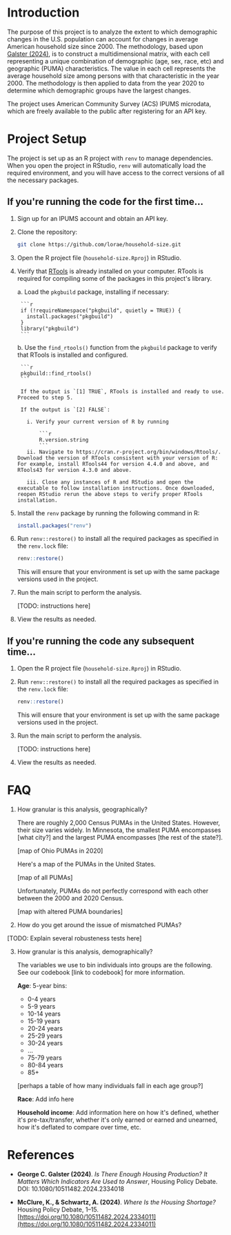 # Introduction

The purpose of this project is to analyze the extent to which demographic changes in the U.S. population can account for changes in average American household size since 2000. The methodology, based upon [Galster (2024)](#galster2024), is to construct a multidimensional matrix, with each cell representing a unique combination of demographic (age, sex, race, etc) and geographic (PUMA) characteristics. The value in each cell represents the average household size among persons with that characteristic in the year 2000. The methodology is then applied to data from the year 2020 to determine which demographic groups have the largest changes.

The project uses American Community Survey (ACS) IPUMS microdata, which are freely available to the public after registering for an API key.

# Project Setup

The project is set up as an R project with `renv` to manage dependencies. When you open the project in RStudio, `renv` will automatically load the required environment, and you will have access to the correct versions of all the necessary packages.

## If you're running the code for the first time...

1. Sign up for an IPUMS account and obtain an API key.

2. Clone the repository:

    ```sh
    git clone https://github.com/lorae/household-size.git
    ```

3. Open the R project file (`household-size.Rproj`) in RStudio. 

4. Verify that [RTools](https://cran.r-project.org/bin/windows/Rtools/) is already installed on your computer. RTools is required for compiling some of the packages in this project's library.

    a. Load the `pkgbuild` package, installing if necessary:

        ```r
        if (!requireNamespace("pkgbuild", quietly = TRUE)) {
          install.packages("pkgbuild")
        }
        library("pkgbuild")
        ```

    b. Use the `find_rtools()` function from the `pkgbuild` package to verify that RTools is installed and configured.

        ```r
        pkgbuild::find_rtools()
        ```

        If the output is `[1] TRUE`, RTools is installed and ready to use. Proceed to step 5.
        
        If the output is `[2] FALSE`:
        
          i. Verify your current version of R by running 
          
              ```r 
              R.version.string
              ```
          ii. Navigate to https://cran.r-project.org/bin/windows/Rtools/. Download the version of RTools consistent with your version of R: For example, install RTools44 for version 4.4.0 and above, and RTools43 for version 4.3.0 and above.
          
          iii. Close any instances of R and RStudio and open the executable to follow installation instructions. Once downloaded, reopen RStudio rerun the above steps to verify proper RTools installation. 

5. Install the `renv` package by running the following command in R:

    ```r
    install.packages("renv")
    ```

6. Run `renv::restore()` to install all the required packages as specified in the `renv.lock` file:

    ```r
    renv::restore()
    ```

    This will ensure that your environment is set up with the same package versions used in the project.
  
7. Run the main script to perform the analysis. 

   [TODO: instructions here]

8. View the results as needed.

## If you're running the code any subsequent time...

1. Open the R project file (`household-size.Rproj`) in RStudio.

2. Run `renv::restore()` to install all the required packages as specified in the `renv.lock` file:

    ```r
    renv::restore()
    ```

    This will ensure that your environment is set up with the same package versions used in the project.
  
3. Run the main script to perform the analysis. 

   [TODO: instructions here]

4. View the results as needed.

# FAQ

1. How granular is this analysis, geographically?

    There are roughly 2,000 Census PUMAs in the United States. However, their size varies widely. In Minnesota, the smallest PUMA encompasses [what city?] and the largest PUMA encompasses [the rest of the state?]. 

    [map of Ohio PUMAs in 2020]

    Here's a map of the PUMAs in the United States.

    [map of all PUMAs]
    
    Unfortunately, PUMAs do not perfectly correspond with each other between the 2000 and 2020 Census.
    
    [map with altered PUMA boundaries]
    
2. How do you get around the issue of mismatched PUMAs?

  [TODO: Explain several robusteness tests here]

3. How granular is this analysis, demographically?

    The variables we use to bin individuals into groups are the following. See our codebook [link to codebook] for more information.

    **Age**: 5-year bins:
    - 0-4 years
    - 5-9 years
    - 10-14 years
    - 15-19 years
    - 20-24 years
    - 25-29 years
    - 30-24 years
    - ...
    - 75-79 years
    - 80-84 years
    - 85+

    [perhaps a table of how many individuals fall in each age group?]

    **Race**: Add info here

    **Household income**: Add information here on how it's defined, whether it's pre-tax/transfer, whether it's only earned or earned and unearned, how it's deflated to compare over time, etc.

# References

- <a name="galster2024" id="galster2024"></a>**George C. Galster (2024)**. *Is There Enough Housing Production? It Matters Which Indicators Are Used to Answer*, Housing Policy Debate. DOI: 10.1080/10511482.2024.2334018

- <a name="mcclure2024" id="mcclure2024"></a>**McClure, K., & Schwartz, A. (2024)**. *Where Is the Housing Shortage?* Housing Policy Debate, 1–15. [https://doi.org/10.1080/10511482.2024.2334011](https://doi.org/10.1080/10511482.2024.2334011)

